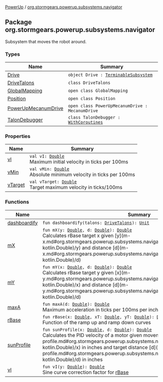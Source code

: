 [PowerUp](../index.md) / [org.stormgears.powerup.subsystems.navigator](./index.md)

## Package org.stormgears.powerup.subsystems.navigator

Subsystem that moves the robot around.

### Types

| Name | Summary |
|---|---|
| [Drive](-drive/index.md) | `object Drive : `[`TerminableSubsystem`](../org.stormgears.utils.concurrency/-terminable-subsystem/index.md) |
| [DriveTalons](-drive-talons/index.md) | `class DriveTalons` |
| [GlobalMapping](-global-mapping/index.md) | `open class GlobalMapping` |
| [Position](-position/index.md) | `open class Position` |
| [PowerUpMecanumDrive](-power-up-mecanum-drive/index.md) | `open class PowerUpMecanumDrive : MecanumDrive` |
| [TalonDebugger](-talon-debugger/index.md) | `class TalonDebugger : `[`WithCoroutines`](../org.stormgears.utils.concurrency/-with-coroutines/index.md) |

### Properties

| Name | Summary |
|---|---|
| [vI](v-i.md) | `val vI: `[`Double`](https://kotlinlang.org/api/latest/jvm/stdlib/kotlin/-double/index.html)<br>Maximum initial velocity in ticks per 100ms |
| [vMin](v-min.md) | `val vMin: `[`Double`](https://kotlinlang.org/api/latest/jvm/stdlib/kotlin/-double/index.html)<br>Absolute minimum velocity in ticks per 100ms |
| [vTarget](v-target.md) | `val vTarget: `[`Double`](https://kotlinlang.org/api/latest/jvm/stdlib/kotlin/-double/index.html)<br>Target maximum velocity in ticks/100ms |

### Functions

| Name | Summary |
|---|---|
| [dashboardify](dashboardify.md) | `fun dashboardify(talons: `[`DriveTalons`](-drive-talons/index.md)`): `[`Unit`](https://kotlinlang.org/api/latest/jvm/stdlib/kotlin/-unit/index.html) |
| [mX](m-x.md) | `fun mX(y: `[`Double`](https://kotlinlang.org/api/latest/jvm/stdlib/kotlin/-double/index.html)`, d: `[`Double`](https://kotlinlang.org/api/latest/jvm/stdlib/kotlin/-double/index.html)`): `[`Double`](https://kotlinlang.org/api/latest/jvm/stdlib/kotlin/-double/index.html)<br>Calculates rBase target x given [y](m-x.md#org.stormgears.powerup.subsystems.navigator$mX(kotlin.Double, kotlin.Double)/y) and distance [d](m-x.md#org.stormgears.powerup.subsystems.navigator$mX(kotlin.Double, kotlin.Double)/d) |
| [mY](m-y.md) | `fun mY(x: `[`Double`](https://kotlinlang.org/api/latest/jvm/stdlib/kotlin/-double/index.html)`, d: `[`Double`](https://kotlinlang.org/api/latest/jvm/stdlib/kotlin/-double/index.html)`): `[`Double`](https://kotlinlang.org/api/latest/jvm/stdlib/kotlin/-double/index.html)<br>Calculates rBase target y given [x](m-y.md#org.stormgears.powerup.subsystems.navigator$mY(kotlin.Double, kotlin.Double)/x) and distance [d](m-y.md#org.stormgears.powerup.subsystems.navigator$mY(kotlin.Double, kotlin.Double)/d) |
| [maxA](max-a.md) | `fun maxA(d: `[`Double`](https://kotlinlang.org/api/latest/jvm/stdlib/kotlin/-double/index.html)`): `[`Double`](https://kotlinlang.org/api/latest/jvm/stdlib/kotlin/-double/index.html)<br>Maximum acceleration in ticks per 100ms per inch given distance [d](max-a.md#org.stormgears.powerup.subsystems.navigator$maxA(kotlin.Double)/d) in inches |
| [rBase](r-base.md) | `fun rBase(x: `[`Double`](https://kotlinlang.org/api/latest/jvm/stdlib/kotlin/-double/index.html)`, xT: `[`Double`](https://kotlinlang.org/api/latest/jvm/stdlib/kotlin/-double/index.html)`, yT: `[`Double`](https://kotlinlang.org/api/latest/jvm/stdlib/kotlin/-double/index.html)`): `[`Double`](https://kotlinlang.org/api/latest/jvm/stdlib/kotlin/-double/index.html)<br>Function of the ramp up and ramp down curves |
| [sunProfile](sun-profile.md) | `fun sunProfile(x: `[`Double`](https://kotlinlang.org/api/latest/jvm/stdlib/kotlin/-double/index.html)`, d: `[`Double`](https://kotlinlang.org/api/latest/jvm/stdlib/kotlin/-double/index.html)`): `[`Double`](https://kotlinlang.org/api/latest/jvm/stdlib/kotlin/-double/index.html)<br>Calculates the PID velocity of a motor given movement progress [x](sun-profile.md#org.stormgears.powerup.subsystems.navigator$sunProfile(kotlin.Double, kotlin.Double)/x) in inches and target distance [d](sun-profile.md#org.stormgears.powerup.subsystems.navigator$sunProfile(kotlin.Double, kotlin.Double)/d) in inches |
| [vI](v-i.md) | `fun vI(y: `[`Double`](https://kotlinlang.org/api/latest/jvm/stdlib/kotlin/-double/index.html)`): `[`Double`](https://kotlinlang.org/api/latest/jvm/stdlib/kotlin/-double/index.html)<br>Sine curve correction factor for [rBase](r-base.md) |
